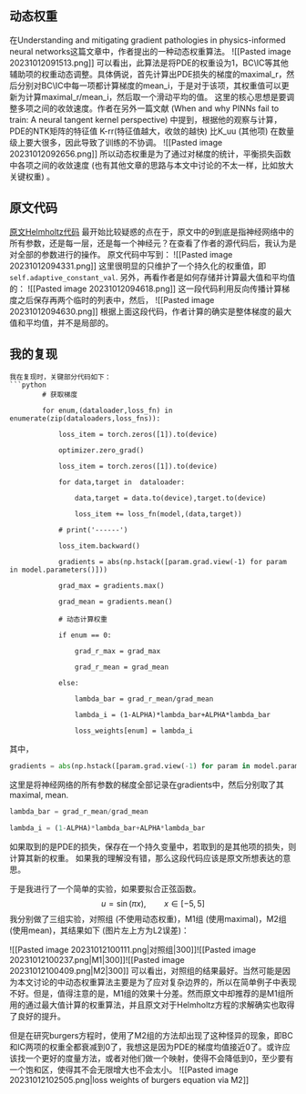 ## 动态权重
在Understanding and mitigating gradient pathologies in physics-informed neural networks这篇文章中，作者提出的一种动态权重算法。
![[Pasted image 20231012091513.png]]
可以看出，此算法是将PDE的权重设为1，BC\\IC等其他辅助项的权重动态调整。具体俩说，首先计算出PDE损失的梯度的maximal_r，然后分别对BC\\IC中每一项都计算梯度的mean_i，于是对于该项，其权重值可以更新为计算maximal_r/mean_i，然后取一个滑动平均的值。
这里的核心思想是要调整多项之间的收敛速度。作者在另外一篇文献 (When and why PINNs fail to train: A neural tangent kernel perspective) 中提到，根据他的观察与计算，PDE的NTK矩阵的特征值 K-rr(特征值越大，收敛的越快) 比K_uu (其他项) 在数量级上要大很多，因此导致了训练的不协调。
![[Pasted image 20231012092656.png]]
所以动态权重是为了通过对梯度的统计，平衡损失函数中各项之间的收敛速度 (也有其他文章的思路与本文中讨论的不太一样，比如放大关键权重) 。
## 原文代码
[原文Helmholtz代码](https://github.com/PredictiveIntelligenceLab/GradientPathologiesPINNs/blob/master/Helmholtz/Helmholtz2D_model_tf.py#L306)
最开始比较疑惑的点在于，原文中的$\theta$到底是指神经网络中的所有参数，还是每一层，还是每一个神经元？在查看了作者的源代码后，我认为是对全部的参数进行的操作。
原文代码中写到：
![[Pasted image 20231012094331.png]]
这里很明显的只维护了一个持久化的权重值，即``self.adaptive_constant_val``.
另外，再看作者是如何存储并计算最大值和平均值的：
![[Pasted image 20231012094618.png]]
这一段代码利用反向传播计算梯度之后保存再两个临时的列表中，然后，
![[Pasted image 20231012094630.png]]
根据上面这段代码，作者计算的确实是整体梯度的最大值和平均值，并不是局部的。
## 我的复现
```
我在复现时，关键部分代码如下：
```python
        # 获取梯度

        for enum,(dataloader,loss_fn) in enumerate(zip(dataloaders,loss_fns)):

            loss_item = torch.zeros([1]).to(device)

            optimizer.zero_grad()

            loss_item = torch.zeros([1]).to(device)

            for data,target in  dataloader:

                data,target = data.to(device),target.to(device)

                loss_item += loss_fn(model,(data,target))

            # print('------')

            loss_item.backward()

            gradients = abs(np.hstack([param.grad.view(-1) for param in model.parameters()]))

            grad_max = gradients.max()

            grad_mean = gradients.mean()

            # 动态计算权重

            if enum == 0:

                grad_r_max = grad_max

                grad_r_mean = grad_mean

            else:

                lambda_bar = grad_r_mean/grad_mean

                lambda_i = (1-ALPHA)*lambda_bar+ALPHA*lambda_bar

                loss_weights[enum] = lambda_i
```
其中，
```python
gradients = abs(np.hstack([param.grad.view(-1) for param in model.parameters()]))
```
这里是将神经网络的所有参数的梯度全部记录在gradients中，然后分别取了其maximal, mean. 
```python
lambda_bar = grad_r_mean/grad_mean

lambda_i = (1-ALPHA)*lambda_bar+ALPHA*lambda_bar
```
如果取到的是PDE的损失，保存在一个持久变量中，若取到的是其他项的损失，则计算其新的权重。
如果我的理解没有错，那么这段代码应该是原文所想表达的意思。

于是我进行了一个简单的实验，如果要拟合正弦函数。
$$
u = \sin(\pi x),\qquad x \in [-5,5]
$$
我分别做了三组实验，对照组 (不使用动态权重)，M1组 (使用maximal)，M2组 (使用mean)，其结果如下 (图片左上方为L2误差)：



![[Pasted image 20231012100111.png|对照组|300]]![[Pasted image 20231012100237.png|M1|300]]![[Pasted image 20231012100409.png|M2|300]]
可以看出，对照组的结果最好。当然可能是因为本文讨论的中动态权重算法主要是为了应对复杂边界的，所以在简单例子中表现不好。但是，值得注意的是，M1组的效果十分差。然而原文中却推荐的是M1组所用的通过最大值计算的权重算法，并且原文对于Helmholtz方程的求解确实也取得了良好的提升。

但是在研究burgers方程时，使用了M2组的方法却出现了这种怪异的现象，即BC和IC两项的权重全都衰减到0了，我想这是因为PDE的梯度均值接近0了。或许应该找一个更好的度量方法，或者对他们做一个映射，使得不会降低到0，至少要有一个饱和区，使得其不会无限增大也不会太小。
![[Pasted image 20231012102505.png|loss weights of burgers equation via M2]]
